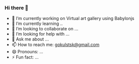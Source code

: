### Hi there 👋

<!--
**gokulstsk/gokulstsk** is a ✨ _special_ ✨ repository because its `README.md` (this file) appears on your GitHub profile.

Here are some ideas to get you started:
-->
- 🔭 I’m currently working on Virtual art gallery using Babylonjs
- 🌱 I’m currently learning ..
- 👯 I’m looking to collaborate on ...
- 🤔 I’m looking for help with ...
- 💬 Ask me about ...
- 📫 How to reach me: gokulstsk@gmail.com
- 😄 Pronouns: ...
- ⚡ Fun fact: ...

